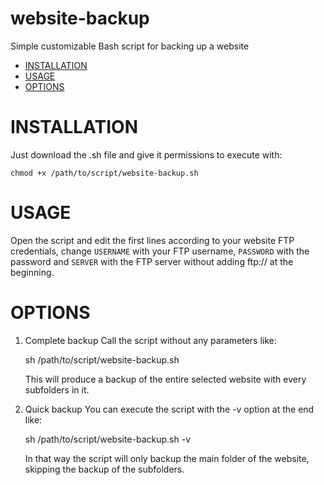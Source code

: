 # website-backup
Simple customizable Bash script for backing up a website

- [INSTALLATION](#installation)
- [USAGE](#usage)
- [OPTIONS](#options)

# INSTALLATION

Just download the .sh file and give it permissions to execute with:

    chmod +x /path/to/script/website-backup.sh

# USAGE

Open the script and edit the first lines according to your website FTP credentials, change `USERNAME` with your FTP username, `PASSWORD` with the password and `SERVER` with the FTP server without adding ftp:// at the beginning.


# OPTIONS

1. Complete backup
Call the script without any parameters like:

    sh /path/to/script/website-backup.sh
    
    This will produce a backup of the entire selected website with every subfolders in it.

2. Quick backup
You can execute the script with the -v option at the end like:

    sh /path/to/script/website-backup.sh -v
    
    In that way the script will only backup the main folder of the website, skipping the backup of the subfolders.
